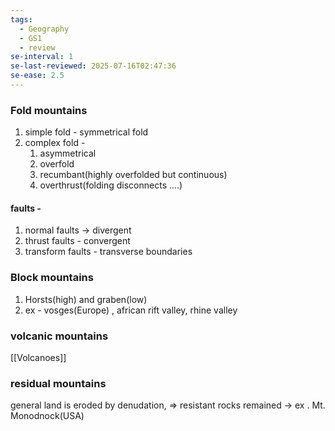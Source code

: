 ```yaml
---
tags:
  - Geography
  - GS1
  - review
se-interval: 1
se-last-reviewed: 2025-07-16T02:47:36
se-ease: 2.5
---
```

### Fold mountains
1. simple fold - symmetrical fold
2. complex fold - 
	1. asymmetrical 
	2. overfold
	3. recumbant(highly overfolded but continuous)
	4. overthrust(folding disconnects ....)
#### faults - 
1. normal faults -> divergent 
2. thrust faults - convergent
3. transform faults - transverse boundaries

### Block mountains
1. Horsts(high) and graben(low)
2. ex - vosges(Europe) , african rift valley, rhine valley

### volcanic mountains
[[Volcanoes]]

### residual mountains
general land is eroded by denudation, => resistant rocks remained -> ex . Mt. Monodnock(USA)
